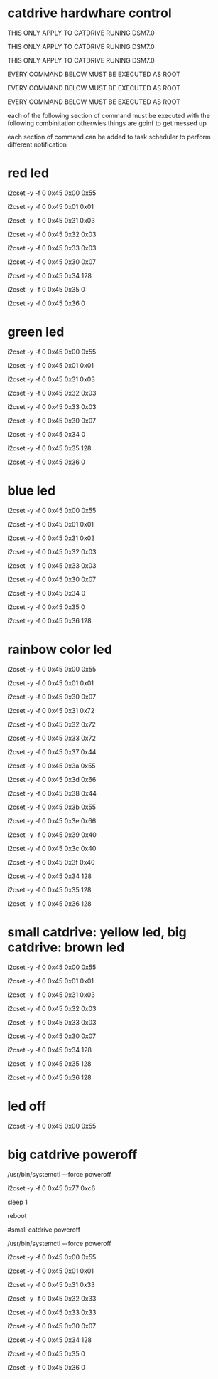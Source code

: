 # catdrive hardwhare control

THIS ONLY APPLY TO CATDRIVE RUNING DSM7.0

THIS ONLY APPLY TO CATDRIVE RUNING DSM7.0

THIS ONLY APPLY TO CATDRIVE RUNING DSM7.0


EVERY COMMAND BELOW MUST BE EXECUTED AS ROOT

EVERY COMMAND BELOW MUST BE EXECUTED AS ROOT

EVERY COMMAND BELOW MUST BE EXECUTED AS ROOT


each of the following section of command must be executed with the following combinitation otherwies things are goinf to get messed up

each section of command can be added to task scheduler to perform different notification





# red led

i2cset -y -f 0 0x45 0x00 0x55

i2cset -y -f 0 0x45 0x01 0x01

i2cset -y -f 0 0x45 0x31 0x03

i2cset -y -f 0 0x45 0x32 0x03

i2cset -y -f 0 0x45 0x33 0x03

i2cset -y -f 0 0x45 0x30 0x07

i2cset -y -f 0 0x45 0x34 128

i2cset -y -f 0 0x45 0x35 0

i2cset -y -f 0 0x45 0x36 0





# green led

i2cset -y -f 0 0x45 0x00 0x55

i2cset -y -f 0 0x45 0x01 0x01

i2cset -y -f 0 0x45 0x31 0x03

i2cset -y -f 0 0x45 0x32 0x03

i2cset -y -f 0 0x45 0x33 0x03

i2cset -y -f 0 0x45 0x30 0x07

i2cset -y -f 0 0x45 0x34 0

i2cset -y -f 0 0x45 0x35 128

i2cset -y -f 0 0x45 0x36 0





# blue led

i2cset -y -f 0 0x45 0x00 0x55

i2cset -y -f 0 0x45 0x01 0x01

i2cset -y -f 0 0x45 0x31 0x03

i2cset -y -f 0 0x45 0x32 0x03

i2cset -y -f 0 0x45 0x33 0x03

i2cset -y -f 0 0x45 0x30 0x07

i2cset -y -f 0 0x45 0x34 0

i2cset -y -f 0 0x45 0x35 0

i2cset -y -f 0 0x45 0x36 128


# rainbow color led

i2cset -y -f 0 0x45 0x00 0x55

i2cset -y -f 0 0x45 0x01 0x01

i2cset -y -f 0 0x45 0x30 0x07
        

i2cset -y -f 0 0x45 0x31 0x72

i2cset -y -f 0 0x45 0x32 0x72

i2cset -y -f 0 0x45 0x33 0x72



i2cset -y -f 0 0x45 0x37 0x44

i2cset -y -f 0 0x45 0x3a 0x55

i2cset -y -f 0 0x45 0x3d 0x66



i2cset -y -f 0 0x45 0x38 0x44

i2cset -y -f 0 0x45 0x3b 0x55

i2cset -y -f 0 0x45 0x3e 0x66

i2cset -y -f 0 0x45 0x39 0x40

i2cset -y -f 0 0x45 0x3c 0x40

i2cset -y -f 0 0x45 0x3f 0x40



i2cset -y -f 0 0x45 0x34 128

i2cset -y -f 0 0x45 0x35 128

i2cset -y -f 0 0x45 0x36 128





# small catdrive: yellow led, big catdrive: brown led

i2cset -y -f 0 0x45 0x00 0x55

i2cset -y -f 0 0x45 0x01 0x01

i2cset -y -f 0 0x45 0x31 0x03

i2cset -y -f 0 0x45 0x32 0x03

i2cset -y -f 0 0x45 0x33 0x03

i2cset -y -f 0 0x45 0x30 0x07

i2cset -y -f 0 0x45 0x34 128

i2cset -y -f 0 0x45 0x35 128

i2cset -y -f 0 0x45 0x36 128





# led off

i2cset -y -f 0 0x45 0x00 0x55





# big catdrive poweroff

/usr/bin/systemctl --force poweroff

i2cset -y -f 0 0x45 0x77 0xc6

sleep 1

reboot




#small catdrive poweroff

/usr/bin/systemctl --force poweroff

i2cset -y -f 0 0x45 0x00 0x55

i2cset -y -f 0 0x45 0x01 0x01

i2cset -y -f 0 0x45 0x31 0x33

i2cset -y -f 0 0x45 0x32 0x33

i2cset -y -f 0 0x45 0x33 0x33

i2cset -y -f 0 0x45 0x30 0x07

i2cset -y -f 0 0x45 0x34 128

i2cset -y -f 0 0x45 0x35 0

i2cset -y -f 0 0x45 0x36 0
